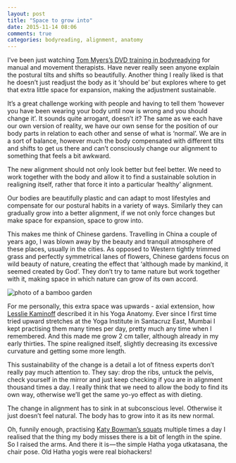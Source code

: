 ```yaml
---
layout: post
title: "Space to grow into"
date: 2015-11-14 08:06
comments: true
categories: bodyreading, alignment, anatomy
---
```

I’ve been just watching [Tom Myers’s DVD training in bodyreadying](http://anatomytrains.co.uk/?wpsc-product=bodyreading-101-visual-assessment) for manual and movement therapists. Have never really seen anyone explain the postural tilts and shifts so beautifully. Another thing I really liked is that he doesn’t just readjust the body as it ‘should be’ but explores where to get that extra little space for expansion, making the adjustment sustainable.

It’s a great challenge working with people and having to tell them ‘however you have been wearing your body until now is wrong and you should change it’. It sounds quite arrogant, doesn’t it? The same as we each have our own version of reality, we have our own sense for the position of our body parts in relation to each other and sense of what is ‘normal’. We are in a sort of balance, however much the body compensated with different tilts and shifts to get us there and can’t consciously change our alignment to something that feels a bit awkward.

The new alignment should not only look better but feel better. We need to work together with the body and allow it to find a sustainable solution in realigning itself, rather that force it into a particular ‘healthy’ alignment.

Our bodies are beautifully plastic and can adapt to most lifestyles and compensate for our postural habits in a variety of ways. Similarly they can gradually grow into a better alignment, if we not only force changes but make space for expansion, space to grow into.

This makes me think of Chinese gardens. Travelling in China a couple of years ago, I was blown away by the beauty and tranquil atmosphere of these places, usually in the cities. As opposed to Western tightly trimmed grass and perfectly symmetrical lanes of flowers, Chinese gardens focus on wild beauty of nature, creating the effect that ‘although made by mankind, it seemed created by God’. They don’t try to tame nature but work together with it, making space in which nature can grow of its own accord.

<p class="centeredimage"><img src="/images/bamboo-garden.jpg" alt="photo of a bamboo garden"></img></a></p>

For me personally, this extra space was upwards - axial extension, how [Lesslie Kaminoff](http://www.yogaanatomy.org/about/) described it in his Yoga Anatomy. Ever since I first time tried upward stretches at the Yoga Institute in Santacruz East, Mumbai I kept practising them many times per day, pretty much any time when I remembered. And this made me grow 2 cm taller, although already in my early thirties. The spine realigned itself, slightly decreasing its excessive curvature and getting some more length.

This sustainability of the change is a detail a lot of fitness experts don’t really pay much attention to. They say: drop the ribs, untuck the pelvis, check yourself in the mirror and just keep checking if you are in alignment thousand times a day. I really think that we need to allow the body to find its own way, otherwise we’ll get the same yo-yo effect as with dieting.

The change in alignment has to sink in at subconscious level. Otherwise it just doesn’t feel natural. The body has to grow into it as its new normal.

Oh, funnily enough, practising [Katy Bowman’s squats](http://www.katysays.com/you-dont-know-squat/) multiple times a day I realised that the thing my body misses there is a bit of length in the spine. So I raised the arms. And there it is — the simple Hatha yoga utkatasana, the chair pose. Old Hatha yogis were real biohackers!
